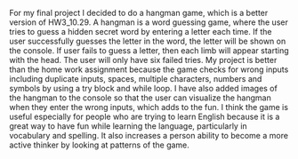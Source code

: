 For my final project I decided to do a hangman game, which is a better version of HW3_10.29. A hangman is a word guessing game, where the user tries to guess a hidden secret word by entering a letter each time. If the user successfully guesses the letter in the word, the letter will be shown on the console. If user fails to guess a letter, then each limb will appear starting with the head. The user will only have six failed tries. My project is better than the home work assignment because the game checks for wrong inputs including duplicate inputs, spaces, multiple characters, numbers and symbols by using a try block and while loop. I have also added images of the hangman to the console so that the user can visualize the hangman when they enter the wrong inputs, which adds to the fun. I think the game is useful especially for people who are trying to learn English because it is a great way to have fun while learning the language, particularly in vocabulary and spelling. It also increases a person ability to become a more active thinker by looking at patterns of the game.
